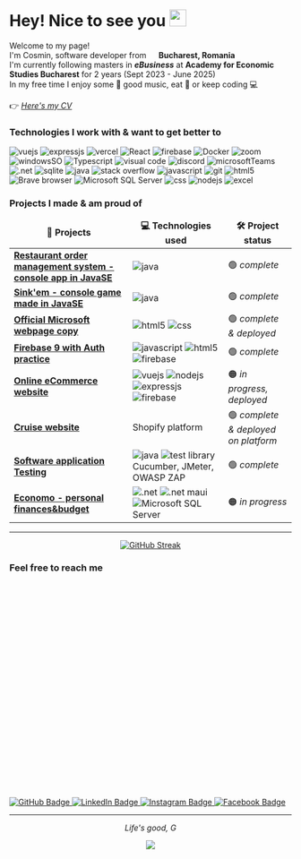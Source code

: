 <h1>Hey! Nice to see you <img src="https://media.giphy.com/media/hvRJCLFzcasrR4ia7z/giphy.gif" width="30"/></h1>

<p>Welcome to my page! 
</br> I'm Cosmin, software developer from <img src="https://cdn-icons-png.flaticon.com/512/197/197542.png" width="14"/> <b>Bucharest, Romania</b> 
</br>I'm currently following masters in <b><i>eBusiness</i></b> at <b>Academy for Economic Studies Bucharest</b> for 2 years (Sept 2023 - June 2025)
</br>In my free time I enjoy some 🎹 good music, eat 🍕 or keep coding 💻</p>

👉 <a href="https://github.com/CosminManu/my-CV/blob/main/CV_ManuCosminMihai.pdf" target="_blank" rel="noopener noreferrer"><i>Here's my CV</i></a>

<h3>Technologies I work with & want to get better to</h3>
<p>
  <img alt="vuejs" src="https://img.shields.io/badge/Vue.js-35495E?style=flat-square&logo=vue.js&logoColor=4FC08D"/>
  <img alt="expressjs" src="https://img.shields.io/badge/Express.js-404D59?style=flat-square"/>
  <img alt="vercel" src="https://img.shields.io/badge/Vercel-000000?style=flat-square&logo=vercel&logoColor=white"/>
  <img alt="React" src="https://img.shields.io/badge/-React-45b8d8?style=flat-square&logo=react&logoColor=white" />
  <img alt="firebase" src="https://img.shields.io/badge/Firebase-039BE5?style=flat-square&logo=Firebase&logoColor=white"/>
  <img alt="Docker" src="https://img.shields.io/badge/-Docker-46a2f1?style=flat-square&logo=docker&logoColor=white" />
  <img alt="zoom" src="https://img.shields.io/badge/Zoom-2D8CFF?style=flat-square&logo=zoom&logoColor=white" />
  <img alt="windowsSO" src="https://img.shields.io/badge/Windows-0078D6?style=flat-square&logo=windows&logoColor=white"/>  
  <img alt="Typescript" src="https://img.shields.io/badge/-TypeScript-007ACC?style=flat-square&logo=typescript&logoColor=white"/>
  <img alt="visual code" src="https://img.shields.io/badge/Visual_Studio_Code-0078D4?style=flat-sqaure&logo=visual%20studio%20code&logoColor=white"/>
  <img alt="discord" src="https://img.shields.io/badge/Discord-7289DA?style=flat-square&logo=discord&logoColor=white" />
  <img alt="microsoftTeams" src="https://img.shields.io/badge/Microsoft_Teams-6264A7?style=flat-square&logo=microsoft-teams&logoColor=white" />
  <img alt=".net" src="https://img.shields.io/badge/.NET-5C2D91?style=flat-square&logo=.net&logoColor=white"/>
  <img alt="sqlite" src="https://img.shields.io/badge/SQLite-07405E?style=flat-square&logo=sqlite&logoColor=white"/>
  <img alt="java" src="https://img.shields.io/badge/Java-ED8B00?style=flat-square&logo=openjdk&logoColor=white"/>
  <img alt="stack overflow" src="https://aleen42.github.io/badges/src/stackoverflow.svg"/>
  <img alt="javascript" src="https://img.shields.io/badge/JavaScript-F7DF1E?style=flat-square&logo=JavaScript&logoColor=white"/>
  <img alt="git" src="https://img.shields.io/badge/-Git-F05032?style=flat-square&logo=git&logoColor=white" />
  <img alt="html5" src="https://img.shields.io/badge/-HTML5-E34F26?style=flat-square&logo=html5&logoColor=white" />
  <img alt="Brave browser" src="https://img.shields.io/badge/-Brave_Browser-FB542B?style=flat-square&logo=brave&logoColor=white" />
  <img alt="Microsoft SQL Server" src="https://img.shields.io/badge/Microsoft_SQL_Server-CC2927?style=flat-square&logo=microsoft-sql-server&logoColor=white" />
  <img alt="css" src="https://img.shields.io/badge/CSS-239120?&style=flat-square&logo=css3&logoColor=white"/>
  <img alt="nodejs" src="https://img.shields.io/badge/Node.js-43853D?style=flat-square&logo=node.js&logoColor=white"/>
  <img alt="excel" src="https://img.shields.io/badge/Microsoft_Excel-217346?style=flat-square&logo=microsoft-excel&logoColor=white"/>
</p>


<h3>Projects I made & am proud of</h3>
<table>
  <thead align="center">
    <tr border: none;>
      <td><b>🎁 Projects</b></td>
      <td><b>💻 Technologies used</b></td>
      <td><b>🛠️ Project status</b></td>
    </tr>
  </thead>
  <tbody>
    <tr>
      <td><a href="https://github.com/CosminManu/restaurant-management-system"><b>Restaurant order management system - console app in JavaSE</b></a></td>
      <td> <img alt="java" src="https://img.shields.io/badge/Java-ED8B00?style=flat-square&logo=openjdk&logoColor=white"/></td>
      <td>🟢 <i>complete</i></td>
    </tr>
    <tr>
      <td><a href="https://github.com/CosminManu/SinkShipsGame"><b>Sink'em - console game made in JavaSE</b></a></td>
      <td> <img alt="java" src="https://img.shields.io/badge/Java-ED8B00?style=flat-square&logo=openjdk&logoColor=white"/></td>
      <td>🟢 <i>complete</i></td>
    </tr>
    <tr>
      <td><a href="https://microsoft-webpage-copy.vercel.app"><b>Official Microsoft webpage copy</b></a></td>
      <td>
        <img alt="html5" src="https://img.shields.io/badge/-HTML5-E34F26?style=flat-square&logo=html5&logoColor=white" />
        <img alt="css" src="https://img.shields.io/badge/CSS-239120?&style=flat-square&logo=css3&logoColor=white">
      </td>
      <td>🟢 <i>complete & deployed</i></td>
    </tr>
    <tr>
      <td><a href="https://github.com/CosminManu/firebase-practice"><b>Firebase 9 with Auth practice</b></td>
      <td>
        <img alt="javascript" src="https://img.shields.io/badge/JavaScript-F7DF1E?style=flat-square&logo=JavaScript&logoColor=white"/>
        <img alt="html5" src="https://img.shields.io/badge/-HTML5-E34F26?style=flat-square&logo=html5&logoColor=white" />
        <img alt="firebase" src="https://img.shields.io/badge/Firebase-039BE5?style=flat-square&logo=Firebase&logoColor=white"/>
      </td>
      <td>🟢 <i>complete</i></td>
    </tr>
<!--     <tr>
      <td><a href="https://github.com/CosminManu/eShoppingCart"><b>Online Shopping Cart</b></td>
      <td>
        <img alt="vuejs" src="https://img.shields.io/badge/Vue.js-35495E?style=flat-square&logo=vue.js&logoColor=4FC08D"/>
        <img alt="vuetify" src="https://img.shields.io/badge/Vuetify-1867C0?style=flat-square"/>
        <img alt="nodejs" src="https://img.shields.io/badge/Node.js-43853D?style=flat-square&logo=node.js&logoColor=white"/>
        <img alt="expressjs" src="https://img.shields.io/badge/Express.js-404D59?style=flat-square">
        <img alt="firebase" src="https://img.shields.io/badge/Firebase-039BE5?style=flat-square&logo=Firebase&logoColor=white"/>
      </td>
      <td><i>in progress</i></td>
    </tr> -->
    <tr>
      <td><a href="https://e-commerce-site-nine-umber.vercel.app"><b>Online eCommerce website</b></td>
      <td>
        <img alt="vuejs" src="https://img.shields.io/badge/Vue.js-35495E?style=flat-square&logo=vue.js&logoColor=4FC08D"/>
        <img alt="nodejs" src="https://img.shields.io/badge/Node.js-43853D?style=flat-square&logo=node.js&logoColor=white"/>
        <img alt="expressjs" src="https://img.shields.io/badge/Express.js-404D59?style=flat-square">
        <img alt="firebase" src="https://img.shields.io/badge/Firebase-039BE5?style=flat-square&logo=Firebase&logoColor=white"/>
      </td>
      <td> 🟠 <i>in progress, deployed </i></td>
    </tr>
    <tr>
      <td><a href="https://github.com/CosminManu/SeaVacations"><b>Cruise website</b></td>
        <td>
          Shopify platform
        </td>
      <td>🟢 <i>complete & deployed on platform</i></td>
    </tr>
    <tr>
      <td><a href="https://github.com/CosminManu/tas"><b>Software application Testing</b></td>
        <td>
          <img alt="java" src="https://img.shields.io/badge/Java-ED8B00?style=flat-square&logo=openjdk&logoColor=white"/>
          <img alt="test library" src="https://img.shields.io/badge/testing%20library-323330?style=flat-square&logo=testing-library&logoColor=red"/>
          Cucumber, JMeter, OWASP ZAP
        </td>
      <td>🟢 <i>complete</i></td>
    </tr>
    <tr>
      <td><a href="https://github.com/CosminManu/Economo"><b>Economo - personal finances&budget</b></td>
        <td>
          <img alt=".net" src="https://img.shields.io/badge/.NET-5C2D91?style=flat-square&logo=.net&logoColor=white"/>
          <img alt=".net maui" src="https://img.shields.io/badge/Maui-3498DB?style=flat-square&logo=maui&logoColor=white" />
          <img alt="Microsoft SQL Server" src="https://img.shields.io/badge/Microsoft_SQL_Server-CC2927?style=flat-square&logo=microsoft-sql-server&logoColor=white" />
        </td>
        <td> 🟠 <i>in progress</i></td>
    </tr>

<!--    more to come -->
  </tbody>
</table>


------------
<div align="center">
  <a href="https://git.io/streak-stats"><img src="https://github-readme-streak-stats.herokuapp.com?user=CosminManu&theme=dark&hide_border=true" alt="GitHub Streak" /></a>
</div>

<h3>Feel free to reach me</h3>
<div style="margin-top: 400px;">
  
  <a href="https://www.github.com/CosminManu/">
    <img src="https://img.shields.io/badge/GitHub-black?style=for-the-badge&logo=github&logoColor=white" alt="GitHub Badge"/>
  </a>
  <a href="https://www.linkedin.com/in/cosminmanu/">
    <img src="https://img.shields.io/badge/LinkedIn-blue?logo=linkedin&logoColor=white&style=for-the-badge" alt="LinkedIn Badge"/>
  </a>
  <a href="https://www.instagram.com/cosmin.manu31">
    <img src="https://img.shields.io/badge/Instagram-E1306C?style=for-the-badge&logo=instagram&logoColor=white" alt="Instagram Badge"/>
  </a>
  <a href="https://www.facebook.com/cosmin.manu31">
    <img src="https://img.shields.io/badge/Facebook-blue?style=for-the-badge&logo=facebook&logoColor=white" alt="Facebook Badge"/>  
  </a>
</div>

------------

<p align="center"> <i>Life's good, G</i></p>

<div align="center">
  <img src="https://komarev.com/ghpvc/?username=CosminManu&color=green" >
</div>

<!--
**CosminManu/CosminManu** is a ✨ _special_ ✨ repository because its `README.md` (this file) appears on your GitHub profile.

Here are some ideas to get you started:

- 🔭 I’m currently working on ...
- 🌱 I’m currently learning ...
- 👯 I’m looking to collaborate on ...
- 🤔 I’m looking for help with ...
- 💬 Ask me about ...
- 📫 How to reach me: ...
- 😄 Pronouns: ...
- ⚡ Fun fact: ...
-->
